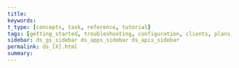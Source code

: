 ```yaml
---
title:
keywords:
t_type: [concepts, task, reference, tutorial]
tags: [getting_started, troubleshooting, configuration, clients, plans, sites, apps, elements, themes]
sidebar: ds_gs_sidebar ds_apps_sidebar ds_apis_sidebar
permalink: ds_[X].html
summary:
---
```

